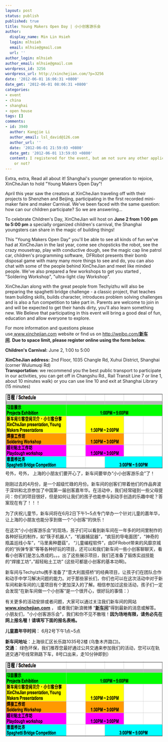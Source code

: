 ```yaml
---
layout: post
status: publish
published: true
title: Young Makers Open Day | 小小创客游乐会
author:
  display_name: Min Lin Hsieh
  login: mlhsieh
  email: mlhsie@gmail.com
  url: ''
author_login: mlhsieh
author_email: mlhsie@gmail.com
wordpress_id: 3256
wordpress_url: http://xinchejian.com/?p=3256
date: '2012-06-01 16:06:31 +0800'
date_gmt: '2012-06-01 08:06:31 +0800'
categories:
- event
- china
- shanghai
- open house
tags: []
comments:
- id: 3940
  author: Kangjie Li
  author_email: lsl_david@126.com
  author_url: ''
  date: '2012-06-01 21:59:03 +0800'
  date_gmt: '2012-06-01 13:59:03 +0800'
  content: I registered for the event, but am not sure any other application for it
    or not?
---
```

<p><!--:en-->Extra, extra, Read all about it! Shanghai's younger generation to rejoice, XinCheJian to hold "Young Makers Open Day"!</p>
<p>April this year saw the creators at XinCheJian traveling off with their projects to Shenzhen and Beijing, participating in the first recorded mini-maker faire and maker Carnival. We've been faced with the same question: how can our children participate? So we are answering...</p>
<p>To celebrate Children's Day, XinCheJian will host on&nbsp;<strong>June 2 from 1:00 pm to 5:00 pm</strong>&nbsp;a specially organized children's carnival, the Shanghai youngsters can share in the magic of building things!</p>
<p>This "Young Makers Open Day" you'll be able to see all kinds of fun we've had at XinCheJian in the last year, come see chopsticks the robot, see the crazy mousetrap, play with conductive dough, see the magic cap line patrol car, children's programming software,&nbsp; DFRobot presents their bomb disposal game with many many more things to see and do, you can also chat with some of the people behind XinCheJian and meet like minded people. We've also prepared a few workshops to get you started , "Soldering Workshop", "ultra-light clay Workshop".</p>
<p>XinCheJian along with the great people from Techyizhu will also be preparing the spaghetti bridge challenge - a classic project, that teaches team building skills, builds character, introduces problem solving challenges and is also a fun competition to take part in. Parents are welcome to join in and will be expected to get their hands dirty, you'll also learn something new. We Believe that participating in this event will bring a good deal of fun, education and allow everyone to explore.</p>
<p>For more information and questions please use<a title="xinchejian" href="http://www.xinchejian.com/">&nbsp;www.xinchejian.com</a>&nbsp;website or find us on&nbsp;<a href="http://weibo.com/%E6%96%B0%E8%BD%A6%E9%97%B4">http://weibo.com/<strong>新车间</strong></a>.&nbsp;<strong>Due to space limit, please register online using the form below.</strong></p>
<p><strong>Children's Carnival:</strong>&nbsp;June 2, 1:00 to 5:00</p>
<p><strong>XinCheJian address:</strong>&nbsp;2nd Floor, 1035 Changle Rd, Xuhui District, Shanghai (corner Wulumuqi Rd)<br />
<strong>Transportation:</strong>&nbsp;we recommend you the best public transport to participate in our activities, you can get off in Changshu Rd., Rail Transit Line 7 or line 1, about 10 minutes walk) or you can use line 10 and exit at Shanghai Library (15 minutes)</p>
<p><a href="/uploads/2012/05/Picture-43.png"><img title="Picture 43" src="/uploads/2012/05/Picture-43.png" alt="" width="719" height="242" /></a><!--:--><!--:zh-->号外，号外， 上海的小朋友们要开心了，新车间要举办&ldquo;小小创客游乐会&rdquo;了！</p>
<p>刚刚过去的4月份，是一个超级忙碌的月份。新车间的创客们带着他们的作品奔波于深圳和北京参加了中国第一届创客嘉年华。在活动中，我们经常碰到一些父母提问：你们的项目很好，但是如何让我们的孩子也能参与到动手创造的乐趣中呢？答案现在有了！！！</p>
<p>为了庆祝儿童节，新车间将在6月2日下午1~5点专门举办一个针对儿童的嘉年华，让上海的小朋友也能分享到做一个&ldquo;小创客&rdquo;的快乐！</p>
<p>在这次&ldquo;小小创客游乐会&rdquo;的现场，孩子们可以看到新车间在一年多的时间里制作的各种好玩的制作，如&ldquo;筷子机器人&rdquo;，&ldquo;机器捕鼠器&rdquo;，&ldquo;疯狂的导电面团&rdquo;，&ldquo;神奇的瓶盖巡线小车&rdquo;，&ldquo;马里奥种蘑菇&rdquo;， &ldquo;儿童编程软件&rdquo;，由DFRobot带来的风靡京城的的&ldquo;拆弹专家&rdquo;等等各种好玩的项目，还可以和我们新车间一些小创客聊聊天，看看小创客们是怎么炼成的。。。出了这些展示项目，我们还准备了锻炼实战技能的&ldquo;焊接工坊&ldquo;，&rdquo;超轻粘土工坊&rdquo; (这些可都是小创客的基本功啊)。</p>
<p>新车间与Techyizhu携手准备了&ldquo;意大利面搭桥&rdquo;的经典项目，让孩子们在团队合作和动手中学习解决问题的能力。对于那些家长们，你们也可以在这次活动中对于新车间和新车间的儿童项目有个更加深入的了解。相信参加过这些活动，孩子们一定会发现&ldquo;在新车间做一个小创客&rdquo;是一个很开心，很好玩的事情：）</p>
<p>有关更多的活动安排或者问题，大家可以通过关注我们新车间的网站<strong><a href="http://www.xinchejian.com/">www.xinchejian.com</a></strong>&nbsp;， 或者我们新浪微博 &ldquo;<strong><a href="http://weibo.com/xinchejian" target="_blank">新车间</a></strong>&rdquo;得到最新的消息或解答。小朋友们，"小小创客游乐会"，我们和你不见不散哦！<strong>因为场地有限，请务必先在网上报名喔！请填写下面的报名表格。</strong></p>
<p><strong>儿童嘉年华时间</strong>： 6月2号下午1点~5点</p>
<p><strong>新车间地址</strong>：上海徐汇区长乐路1035号2楼 (乌鲁木齐路口)。<br />
<strong>交通</strong>： 绿色环保，我们推荐您最好通过公共交通来参加我们的活动，您可以在轨道交通7号线常熟路下车，8号口出来，走10分钟即到）</p>
<p><a href="/uploads/2012/05/Picture-43.png"><img title="Picture 43" src="/uploads/2012/05/Picture-43.png" alt="" width="719" height="242" /></a><!--:--></p>
